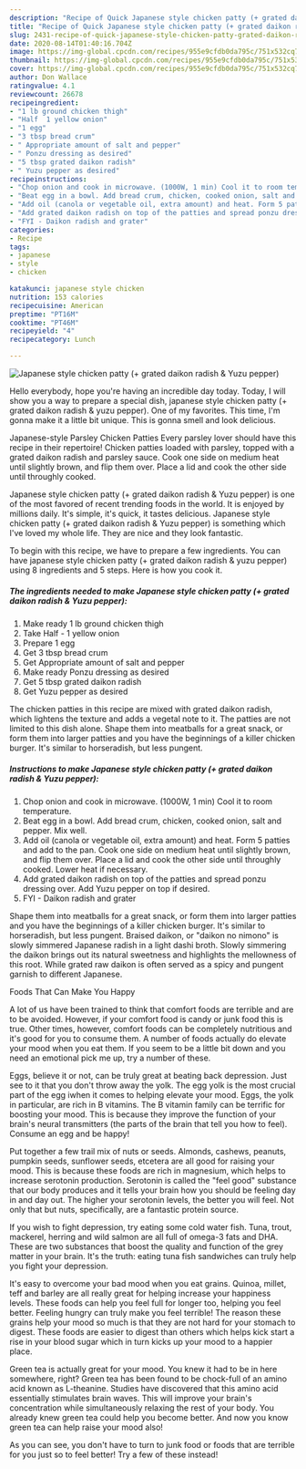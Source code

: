 ```yaml
---
description: "Recipe of Quick Japanese style chicken patty (+ grated daikon radish &amp;amp; Yuzu pepper)"
title: "Recipe of Quick Japanese style chicken patty (+ grated daikon radish &amp;amp; Yuzu pepper)"
slug: 2431-recipe-of-quick-japanese-style-chicken-patty-grated-daikon-radish-and-amp-yuzu-pepper
date: 2020-08-14T01:40:16.704Z
image: https://img-global.cpcdn.com/recipes/955e9cfdb0da795c/751x532cq70/japanese-style-chicken-patty-grated-daikon-radish-yuzu-pepper-recipe-main-photo.jpg
thumbnail: https://img-global.cpcdn.com/recipes/955e9cfdb0da795c/751x532cq70/japanese-style-chicken-patty-grated-daikon-radish-yuzu-pepper-recipe-main-photo.jpg
cover: https://img-global.cpcdn.com/recipes/955e9cfdb0da795c/751x532cq70/japanese-style-chicken-patty-grated-daikon-radish-yuzu-pepper-recipe-main-photo.jpg
author: Don Wallace
ratingvalue: 4.1
reviewcount: 26678
recipeingredient:
- "1 lb ground chicken thigh"
- "Half  1 yellow onion"
- "1 egg"
- "3 tbsp bread crum"
- " Appropriate amount of salt and pepper"
- " Ponzu dressing as desired"
- "5 tbsp grated daikon radish"
- " Yuzu pepper as desired"
recipeinstructions:
- "Chop onion and cook in microwave. (1000W, 1 min) Cool it to room temperature."
- "Beat egg in a bowl. Add bread crum, chicken, cooked onion, salt and pepper. Mix well."
- "Add oil (canola or vegetable oil, extra amount) and heat. Form 5 patties and add to the pan. Cook one side on medium heat until slightly brown, and flip them over. Place a lid and cook the other side until throughly cooked. Lower heat if necessary."
- "Add grated daikon radish on top of the patties and spread ponzu dressing over. Add Yuzu pepper on top if desired."
- "FYI - Daikon radish and grater"
categories:
- Recipe
tags:
- japanese
- style
- chicken

katakunci: japanese style chicken 
nutrition: 153 calories
recipecuisine: American
preptime: "PT16M"
cooktime: "PT46M"
recipeyield: "4"
recipecategory: Lunch

---
```



![Japanese style chicken patty (+ grated daikon radish &amp; Yuzu pepper)](https://img-global.cpcdn.com/recipes/955e9cfdb0da795c/751x532cq70/japanese-style-chicken-patty-grated-daikon-radish-yuzu-pepper-recipe-main-photo.jpg)

Hello everybody, hope you're having an incredible day today. Today, I will show you a way to prepare a special dish, japanese style chicken patty (+ grated daikon radish &amp; yuzu pepper). One of my favorites. This time, I'm gonna make it a little bit unique. This is gonna smell and look delicious.

Japanese-style Parsley Chicken Patties Every parsley lover should have this recipe in their repertoire! Chicken patties loaded with parsley, topped with a grated daikon radish and parsley sauce. Cook one side on medium heat until slightly brown, and flip them over. Place a lid and cook the other side until throughly cooked.

Japanese style chicken patty (+ grated daikon radish &amp; Yuzu pepper) is one of the most favored of recent trending foods in the world. It is enjoyed by millions daily. It's simple, it's quick, it tastes delicious. Japanese style chicken patty (+ grated daikon radish &amp; Yuzu pepper) is something which I've loved my whole life. They are nice and they look fantastic.


To begin with this recipe, we have to prepare a few ingredients. You can have japanese style chicken patty (+ grated daikon radish &amp; yuzu pepper) using 8 ingredients and 5 steps. Here is how you cook it.

<!--inarticleads1-->

##### The ingredients needed to make Japanese style chicken patty (+ grated daikon radish &amp; Yuzu pepper):

1. Make ready 1 lb ground chicken thigh
1. Take Half - 1 yellow onion
1. Prepare 1 egg
1. Get 3 tbsp bread crum
1. Get  Appropriate amount of salt and pepper
1. Make ready  Ponzu dressing as desired
1. Get 5 tbsp grated daikon radish
1. Get  Yuzu pepper as desired


The chicken patties in this recipe are mixed with grated daikon radish, which lightens the texture and adds a vegetal note to it. The patties are not limited to this dish alone. Shape them into meatballs for a great snack, or form them into larger patties and you have the beginnings of a killer chicken burger. It&#39;s similar to horseradish, but less pungent. 

<!--inarticleads2-->

##### Instructions to make Japanese style chicken patty (+ grated daikon radish &amp; Yuzu pepper):

1. Chop onion and cook in microwave. (1000W, 1 min) Cool it to room temperature.
1. Beat egg in a bowl. Add bread crum, chicken, cooked onion, salt and pepper. Mix well.
1. Add oil (canola or vegetable oil, extra amount) and heat. Form 5 patties and add to the pan. Cook one side on medium heat until slightly brown, and flip them over. Place a lid and cook the other side until throughly cooked. Lower heat if necessary.
1. Add grated daikon radish on top of the patties and spread ponzu dressing over. Add Yuzu pepper on top if desired.
1. FYI - Daikon radish and grater


Shape them into meatballs for a great snack, or form them into larger patties and you have the beginnings of a killer chicken burger. It&#39;s similar to horseradish, but less pungent. Braised daikon, or &#34;daikon no nimono&#34; is slowly simmered Japanese radish in a light dashi broth. Slowly simmering the daikon brings out its natural sweetness and highlights the mellowness of this root. While grated raw daikon is often served as a spicy and pungent garnish to different Japanese. 

Foods That Can Make You Happy


A lot of us have been trained to think that comfort foods are terrible and are to be avoided. However, if your comfort food is candy or junk food this is true. Other times, however, comfort foods can be completely nutritious and it's good for you to consume them. A number of foods actually do elevate your mood when you eat them. If you seem to be a little bit down and you need an emotional pick me up, try a number of these.

Eggs, believe it or not, can be truly great at beating back depression. Just see to it that you don't throw away the yolk. The egg yolk is the most crucial part of the egg iwhen it comes to helping elevate your mood. Eggs, the yolk in particular, are rich in B vitamins. The B vitamin family can be terrific for boosting your mood. This is because they improve the function of your brain's neural transmitters (the parts of the brain that tell you how to feel). Consume an egg and be happy!

Put together a few trail mix of nuts or seeds. Almonds, cashews, peanuts, pumpkin seeds, sunflower seeds, etcetera are all good for raising your mood. This is because these foods are rich in magnesium, which helps to increase serotonin production. Serotonin is called the "feel good" substance that our body produces and it tells your brain how you should be feeling day in and day out. The higher your serotonin levels, the better you will feel. Not only that but nuts, specifically, are a fantastic protein source.

If you wish to fight depression, try eating some cold water fish. Tuna, trout, mackerel, herring and wild salmon are all full of omega-3 fats and DHA. These are two substances that boost the quality and function of the grey matter in your brain. It's the truth: eating tuna fish sandwiches can truly help you fight your depression. 

It's easy to overcome your bad mood when you eat grains. Quinoa, millet, teff and barley are all really great for helping increase your happiness levels. These foods can help you feel full for longer too, helping you feel better. Feeling hungry can truly make you feel terrible! The reason these grains help your mood so much is that they are not hard for your stomach to digest. These foods are easier to digest than others which helps kick start a rise in your blood sugar which in turn kicks up your mood to a happier place.

Green tea is actually great for your mood. You knew it had to be in here somewhere, right? Green tea has been found to be chock-full of an amino acid known as L-theanine. Studies have discovered that this amino acid essentially stimulates brain waves. This will improve your brain's concentration while simultaneously relaxing the rest of your body. You already knew green tea could help you become better. And now you know green tea can help raise your mood also!

As you can see, you don't have to turn to junk food or foods that are terrible for you just so to feel better! Try a few of these instead!


